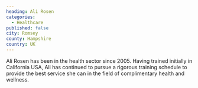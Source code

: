 ```yaml
---
heading: Ali Rosen
categories:
  - Healthcare
published: false
city: Romsey
county: Hampshire
country: UK
---
```

Ali Rosen has been in the health sector since 2005. Having trained initially in California USA, Ali has continued to pursue a rigorous training schedule to provide the best service she can in the field of complimentary health and wellness.

